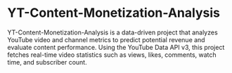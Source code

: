 # YT-Content-Monetization-Analysis
YT-Content-Monetization-Analysis is a data-driven project that analyzes YouTube video and channel metrics to predict potential revenue and evaluate content performance. Using the YouTube Data API v3, this project fetches real-time video statistics such as views, likes, comments, watch time, and subscriber count.
